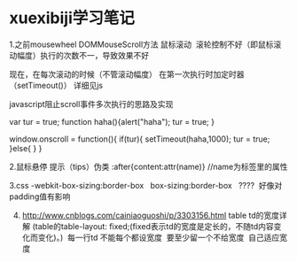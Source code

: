 # xuexibiji学习笔记

1.之前mousewheel DOMMouseScroll方法 鼠标滚动  滚轮控制不好（即鼠标滚动幅度）执行的次数不一，导致效果不好

现在，在每次滚动的时候（不管滚动幅度） 在第一次执行时加定时器（setTimeout()） 详细见js


javascript阻止scroll事件多次执行的思路及实现

var tur = true; 
function haha(){alert("haha"); tur = true; } 

window.onscroll = function(){ 
if(tur){ setTimeout(haha,1000); tur = true; 
}else{ } 
} 



2.鼠标悬停 提示（tips）伪类 :after{content:attr(name)} //name为标签里的属性


3.css  -webkit-box-sizing:border-box   box-sizing:border-box   ????  好像对padding值有影响

4. http://www.cnblogs.com/cainiaoguoshi/p/3303156.html table td的宽度详解 (table的table-layout: fixed;(fixed表示td的宽度是定长的，不随td内容变化而变化)。)  每一行td 不能每个都设宽度  要至少留一个不给宽度  自己适应宽度
